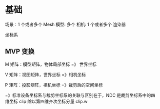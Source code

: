 # 基础

场景：1 个或者多个
Mesh 模型: 多个
相机: 1 个或者多个
渲染器

坐标系

## MVP 变换

M 矩阵：模型矩阵，物体局部坐标 =》 世界坐标

V 矩阵：视图矩阵，世界坐标 =》相机坐标

P 矩阵：投影矩阵，相机坐标 =》裁剪后的空间坐标

=》标准设备坐标系与裁剪坐标系的关联与区别在于，NDC 是裁剪坐标系中的四维坐标 clip 除以第四维齐次坐标分量
clip.w
